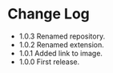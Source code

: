 # Change Log

- 1.0.3 Renamed repository.
- 1.0.2 Renamed extension.
- 1.0.1 Added link to image.
- 1.0.0 First release.
